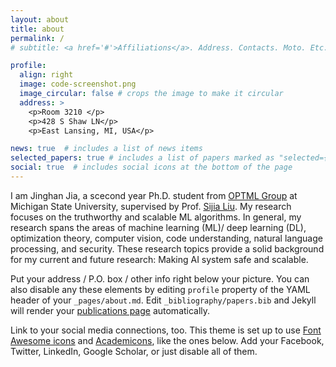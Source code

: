 ```yaml
---
layout: about
title: about
permalink: /
# subtitle: <a href='#'>Affiliations</a>. Address. Contacts. Moto. Etc.

profile:
  align: right
  image: code-screenshot.png
  image_circular: false # crops the image to make it circular
  address: >
    <p>Room 3210 </p>
    <p>428 S Shaw LN</p>
    <p>East Lansing, MI, USA</p>

news: true  # includes a list of news items
selected_papers: true # includes a list of papers marked as "selected={true}"
social: true  # includes social icons at the bottom of the page
---
```


I am Jinghan Jia, a scecond year Ph.D. student from [OPTML Group](https://www.optml-group.com/) at Michigan State University, supervised by Prof. [Sijia Liu](https://lsjxjtu.github.io/). My research focuses on the truthworthy and scalable ML algorithms. In general, my research spans the areas of machine learning (ML)/ deep learning (DL), optimization theory, computer vision, code understanding, natural language processing, and security. These research topics provide a solid background for my current and future research: Making AI system safe and scalable.  

Put your address / P.O. box / other info right below your picture. You can also disable any these elements by editing `profile` property of the YAML header of your `_pages/about.md`. Edit `_bibliography/papers.bib` and Jekyll will render your [publications page](/al-folio/publications/) automatically.

Link to your social media connections, too. This theme is set up to use [Font Awesome icons](http://fortawesome.github.io/Font-Awesome/) and [Academicons](https://jpswalsh.github.io/academicons/), like the ones below. Add your Facebook, Twitter, LinkedIn, Google Scholar, or just disable all of them.
